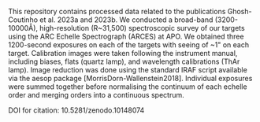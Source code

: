 This repository contains processed data related to the publications Ghosh-Coutinho et al. 2023a and 2023b. We conducted a broad-band (3200-10000Å), high-resolution (R~31,500) spectroscopic survey of our targets using the ARC Echelle Spectrograph (ARCES) at APO. We obtained three 1200-second exposures on each of the targets with seeing of ~1" on each target. Calibration images were taken following the instrument manual, including biases, flats (quartz lamp), and wavelength calibrations (ThAr lamp). Image reduction was done using the standard IRAF script available via the aesop package [MorrisDorn-Wallenstein2018]. Individual exposures were summed together before normalising the continuum of each echelle order and merging orders into a continuous spectrum.

DOI for citation: 10.5281/zenodo.10148074
